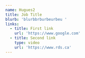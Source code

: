 ```yaml
---
name: Hugues2
title: Job Title
blurb: 'blurbbrburbeurbeu '
links:
  - title: First link
    url: 'https://www.google.com'
  - title: Second link
    type: video
    url: 'https://www.rds.ca'
---
```


